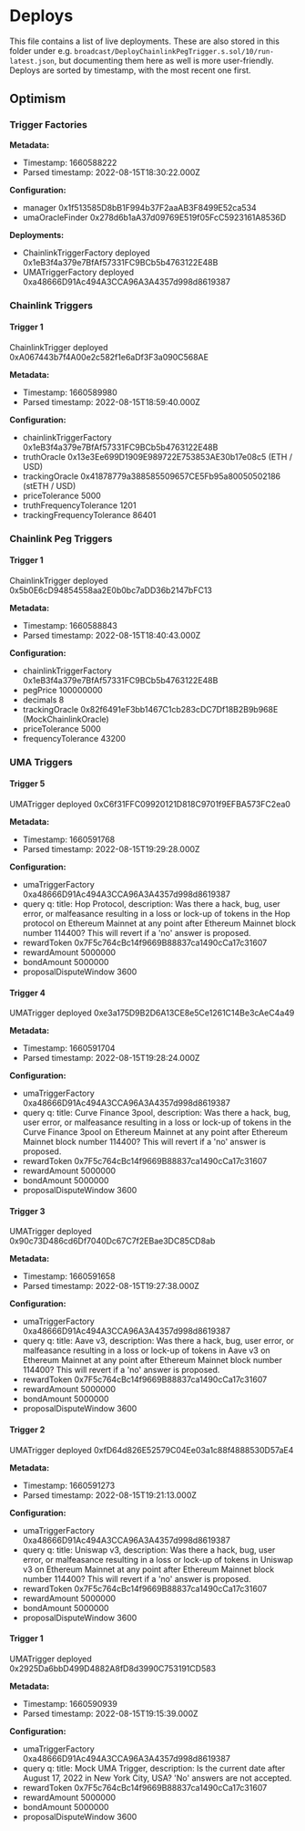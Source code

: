 # Deploys

This file contains a list of live deployments.
These are also stored in this folder under e.g. `broadcast/DeployChainlinkPegTrigger.s.sol/10/run-latest.json`, but documenting them here as well is more user-friendly.
Deploys are sorted by timestamp, with the most recent one first.

## Optimism

### Trigger Factories

**Metadata:**

- Timestamp: 1660588222
- Parsed timestamp: 2022-08-15T18:30:22.000Z

**Configuration:**

- manager 0x1f513585D8bB1F994b37F2aaAB3F8499E52ca534
- umaOracleFinder 0x278d6b1aA37d09769E519f05FcC5923161A8536D

**Deployments:**

- ChainlinkTriggerFactory deployed 0x1eB3f4a379e7BfAf57331FC9BCb5b4763122E48B
- UMATriggerFactory deployed 0xa48666D91Ac494A3CCA96A3A4357d998d8619387

### Chainlink Triggers

#### Trigger 1

ChainlinkTrigger deployed 0xA067443b7f4A00e2c582f1e6aDf3F3a090C568AE

**Metadata:**

- Timestamp: 1660589980
- Parsed timestamp: 2022-08-15T18:59:40.000Z

**Configuration:**

- chainlinkTriggerFactory 0x1eB3f4a379e7BfAf57331FC9BCb5b4763122E48B
- truthOracle 0x13e3Ee699D1909E989722E753853AE30b17e08c5 (ETH / USD)
- trackingOracle 0x41878779a388585509657CE5Fb95a80050502186 (stETH / USD)
- priceTolerance 5000
- truthFrequencyTolerance 1201
- trackingFrequencyTolerance 86401

### Chainlink Peg Triggers

#### Trigger 1

ChainlinkTrigger deployed 0x5b0E6cD94854558aa2E0b0bc7aDD36b2147bFC13

**Metadata:**

- Timestamp: 1660588843
- Parsed timestamp: 2022-08-15T18:40:43.000Z

**Configuration:**

- chainlinkTriggerFactory 0x1eB3f4a379e7BfAf57331FC9BCb5b4763122E48B
- pegPrice 100000000
- decimals 8
- trackingOracle 0x82f6491eF3bb1467C1cb283cDC7Df18B2B9b968E (MockChainlinkOracle)
- priceTolerance 5000
- frequencyTolerance 43200

### UMA Triggers

#### Trigger 5

UMATrigger deployed 0xC6f31FFC09920121D818C9701f9EFBA573FC2ea0

**Metadata:**

- Timestamp: 1660591768
- Parsed timestamp: 2022-08-15T19:29:28.000Z

**Configuration:**

- umaTriggerFactory 0xa48666D91Ac494A3CCA96A3A4357d998d8619387
- query q: title: Hop Protocol, description: Was there a hack, bug, user error, or malfeasance resulting in a loss or lock-up of tokens in the Hop protocol on Ethereum Mainnet at any point after Ethereum Mainnet block number 114400? This will revert if a 'no' answer is proposed.
- rewardToken 0x7F5c764cBc14f9669B88837ca1490cCa17c31607
- rewardAmount 5000000
- bondAmount 5000000
- proposalDisputeWindow 3600

#### Trigger 4

UMATrigger deployed 0xe3a175D9B2D6A13CE8e5Ce1261C14Be3cAeC4a49

**Metadata:**

- Timestamp: 1660591704
- Parsed timestamp: 2022-08-15T19:28:24.000Z

**Configuration:**

- umaTriggerFactory 0xa48666D91Ac494A3CCA96A3A4357d998d8619387
- query q: title: Curve Finance 3pool, description: Was there a hack, bug, user error, or malfeasance resulting in a loss or lock-up of tokens in the Curve Finance 3pool on Ethereum Mainnet at any point after Ethereum Mainnet block number 114400? This will revert if a 'no' answer is proposed.
- rewardToken 0x7F5c764cBc14f9669B88837ca1490cCa17c31607
- rewardAmount 5000000
- bondAmount 5000000
- proposalDisputeWindow 3600

#### Trigger 3

UMATrigger deployed 0x90c73D486cd6Df7040Dc67C7f2EBae3DC85CD8ab

**Metadata:**

- Timestamp: 1660591658
- Parsed timestamp: 2022-08-15T19:27:38.000Z

**Configuration:**

- umaTriggerFactory 0xa48666D91Ac494A3CCA96A3A4357d998d8619387
- query q: title: Aave v3, description: Was there a hack, bug, user error, or malfeasance resulting in a loss or lock-up of tokens in Aave v3 on Ethereum Mainnet at any point after Ethereum Mainnet block number 114400? This will revert if a 'no' answer is proposed.
- rewardToken 0x7F5c764cBc14f9669B88837ca1490cCa17c31607
- rewardAmount 5000000
- bondAmount 5000000
- proposalDisputeWindow 3600

#### Trigger 2

UMATrigger deployed 0xfD64d826E52579C04Ee03a1c88f4888530D57aE4

**Metadata:**

- Timestamp: 1660591273
- Parsed timestamp: 2022-08-15T19:21:13.000Z

**Configuration:**

- umaTriggerFactory 0xa48666D91Ac494A3CCA96A3A4357d998d8619387
- query q: title: Uniswap v3, description: Was there a hack, bug, user error, or malfeasance resulting in a loss or lock-up of tokens in Uniswap v3 on Ethereum Mainnet at any point after Ethereum Mainnet block number 114400? This will revert if a 'no' answer is proposed.
- rewardToken 0x7F5c764cBc14f9669B88837ca1490cCa17c31607
- rewardAmount 5000000
- bondAmount 5000000
- proposalDisputeWindow 3600

#### Trigger 1

UMATrigger deployed 0x2925Da6bbD499D4882A8fD8d3990C753191CD583

**Metadata:**

- Timestamp: 1660590939
- Parsed timestamp: 2022-08-15T19:15:39.000Z

**Configuration:**

- umaTriggerFactory 0xa48666D91Ac494A3CCA96A3A4357d998d8619387
- query q: title: Mock UMA Trigger, description: Is the current date after August 17, 2022 in New York City, USA? 'No' answers are not accepted.
- rewardToken 0x7F5c764cBc14f9669B88837ca1490cCa17c31607
- rewardAmount 5000000
- bondAmount 5000000
- proposalDisputeWindow 3600